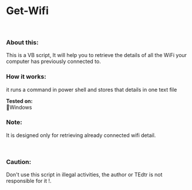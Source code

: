 <!DOCTYPE html>
<html lang="en">
<head>
  


</head>
<body>
<h1> Get-Wifi </h1>
<br>
<h3>About this:</h3>
<p>This is a VB script, It will help you to retrieve the details of all the WiFi your computer has previously connected to.</p>

<h3>How it works:</h3>
<p>it runs a command in power shell and stores that details in one text file </p>

<p><strong>Tested on:</strong>
  <br>🔹Windows </p>

<h3>Note: </h3>
<p> It is designed only for retrieving already connected wifi detail.
</p><br>
<h3>Caution: </h3>
<p>Don't use this script in illegal activities, the author or TEdtr is not responsible for it !.</p>

</body>
</html>

